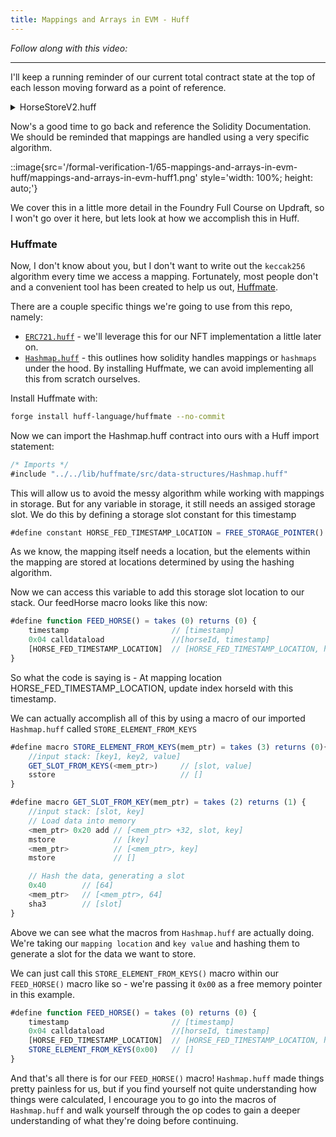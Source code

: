 ```yaml
---
title: Mappings and Arrays in EVM - Huff
---
```


_Follow along with this video:_

---

I'll keep a running reminder of our current total contract state at the top of each lesson moving forward as a point of reference.

<details>
<summary>HorseStoreV2.huff</summary>

```js
/* HorseStore Interface */
#define function mintHorse() nonpayable returns()
#define function feedHorse(uint256) nonpayable returns()
#define function isHappyHorse(uint256) view returns(bool)
#define function horseIdToFedTimeStamp(uint256) view returns(uint256)
#define function HORSE_HAPPY_IF_FED_WITHIN() view returns(uint256)

#define function FEED_HORSE() = takes (0) returns (0) {
    timestamp          // [timestamp]
    0x04 calldataload  //[horseId, timestamp]
}

#define macro MAIN() = takes (0) returns (0){
    0x00 calldataload 0xE0 shr      //  [function_selector]

    dup1 __FUNC_SIG(mintHorse) eq mintHorse jumpi
    dup1 __FUNC_SIG(feedHorse) eq feedHorse jumpi
    dup1 __FUNC_SIG(isHappyHorse) eq isHappyHorse jumpi
    dup1 __FUNC_SIG(horseIdToFedTimeStamp) eq horseIdToFedTimeStamp jumpi
    dup1 __FUNC_SIG(HORSE_HAPPY_IF_FED_WITHIN) eq horseHappyFedWithin jumpi

    mintHorse:
        MINT_HORSE()
    feedHorse:
        FEED_HORSE()
    isHappyHorse:
        IS_HAPPY_HORSE()
    horseIdToFedTimeStamp:
        HORSE_ID_TO_FED_TIMESTAMP()
    horseHappyFedWithin:
        HORSE_HAPPY_FED_WITHIN()
}
```

</details>


Now's a good time to go back and reference the Solidity Documentation. We should be reminded that mappings are handled using a very specific algorithm.

::image{src='/formal-verification-1/65-mappings-and-arrays-in-evm-huff/mappings-and-arrays-in-evm-huff1.png' style='width: 100%; height: auto;'}

We cover this in a little more detail in the Foundry Full Course on Updraft, so I won't go over it here, but lets look at how we accomplish this in Huff.

### Huffmate

Now, I don't know about you, but I don't want to write out the `keccak256` algorithm every time we access a mapping. Fortunately, most people don't and a convenient tool has been created to help us out, [Huffmate](https://github.com/huff-language/huffmate).

There are a couple specific things we're going to use from this repo, namely:

- [`ERC721.huff`](https://github.com/huff-language/huffmate/blob/main/src/tokens/ERC721.huff) - we'll leverage this for our NFT implementation a little later on.
- [`Hashmap.huff`](https://github.com/huff-language/huffmate/blob/main/src/data-structures/Hashmap.huff) - this outlines how solidity handles mappings or `hashmaps` under the hood. By installing Huffmate, we can avoid implementing all this from scratch ourselves.

Install Huffmate with:

```bash
forge install huff-language/huffmate --no-commit
```

Now we can import the Hashmap.huff contract into ours with a Huff import statement:

```js
/* Imports */
#include "../../lib/huffmate/src/data-structures/Hashmap.huff"
```

This will allow us to avoid the messy algorithm while working with mappings in storage. But for any variable in storage, it still needs an assiged storage slot. We do this by defining a storage slot constant for this timestamp

```js
#define constant HORSE_FED_TIMESTAMP_LOCATION = FREE_STORAGE_POINTER()
```

As we know, the mapping itself needs a location, but the elements within the mapping are stored at locations determined by using the hashing algorithm.

Now we can access this variable to add this storage slot location to our stack. Our feedHorse macro looks like this now:

```js
#define function FEED_HORSE() = takes (0) returns (0) {
    timestamp                       // [timestamp]
    0x04 calldataload               //[horseId, timestamp]
    [HORSE_FED_TIMESTAMP_LOCATION]  // [HORSE_FED_TIMESTAMP_LOCATION, horseId, timestamp]
}
```

So what the code is saying is - At mapping location HORSE_FED_TIMESTAMP_LOCATION, update index horseId with this timestamp.

We can actually accomplish all of this by using a macro of our imported `Hashmap.huff` called `STORE_ELEMENT_FROM_KEYS`

```js
#define macro STORE_ELEMENT_FROM_KEYS(mem_ptr) = takes (3) returns (0){
    //input stack: [key1, key2, value]
    GET_SLOT_FROM_KEYS(<mem_ptr>)     // [slot, value]
    sstore                            // []
}

#define macro GET_SLOT_FROM_KEY(mem_ptr) = takes (2) returns (1) {
    //input stack: [slot, key]
    // Load data into memory
    <mem_ptr> 0x20 add // [<mem_ptr> +32, slot, key]
    mstore             // [key]
    <mem_ptr>          // [<mem_ptr>, key]
    mstore             // []

    // Hash the data, generating a slot
    0x40        // [64]
    <mem_ptr>   // [<mem_ptr>, 64]
    sha3        // [slot]
}
```

Above we can see what the macros from `Hashmap.huff` are actually doing. We're taking our `mapping location` and `key value` and hashing them to generate a slot for the data we want to store.

We can just call this `STORE_ELEMENT_FROM_KEYS()` macro within our `FEED_HORSE()` macro like so - we're passing it `0x00` as a free memory pointer in this example.

```js
#define function FEED_HORSE() = takes (0) returns (0) {
    timestamp                       // [timestamp]
    0x04 calldataload               //[horseId, timestamp]
    [HORSE_FED_TIMESTAMP_LOCATION]  // [HORSE_FED_TIMESTAMP_LOCATION, horseId, timestamp]
    STORE_ELEMENT_FROM_KEYS(0x00)   // []
}
```

And that's all there is for our `FEED_HORSE()` macro! `Hashmap.huff` made things pretty painless for us, but if you find yourself not quite understanding how things were calculated, I encourage you to go into the macros of `Hashmap.huff` and walk yourself through the op codes to gain a deeper understanding of what they're doing before continuing.
